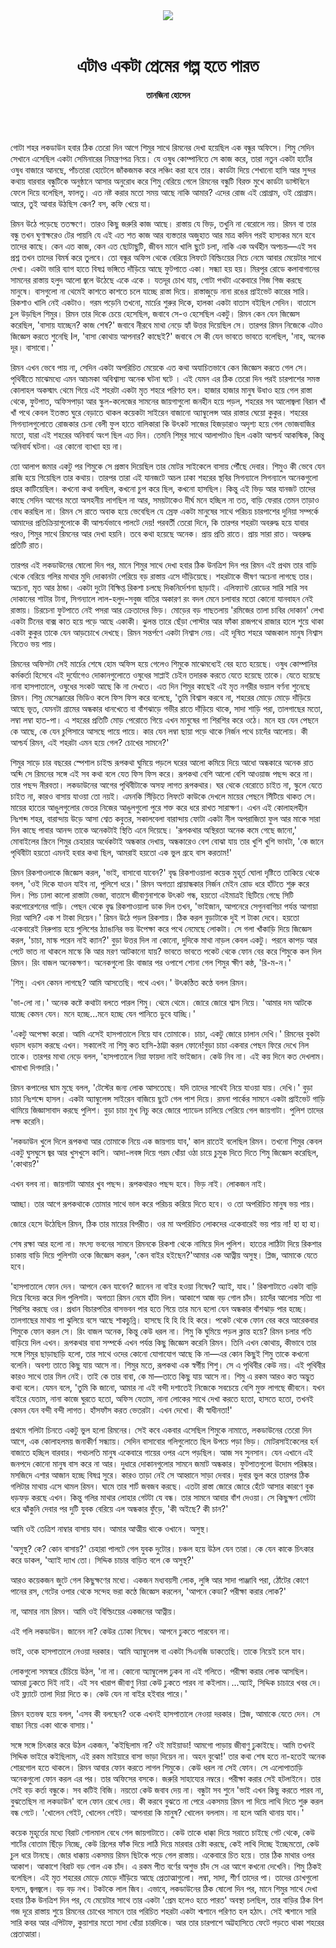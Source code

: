 <div align=center>
<img src=https://images.prothomalo.com/prothomalo-bangla/2021-01/1d75151c-eff9-4e9f-ac28-aebc4618d00f/palo_bangla_og.png />
<br><br>
<h1>এটাও একটা প্রেমের গল্প হতে পারত</h1>
<h4>তানজিনা হোসেন</h4>
<br><br>
</div>

গোটা শহর লকডাউন হবার ঠিক তেরো দিন আগে শিমুর সাথে রিমনের দেখা হয়েছিল এক বন্ধুর অফিসে। শিমু সেদিন সেখানে এসেছিল একটা সেমিনারের নিমন্ত্রণপত্র নিয়ে। যে ওষুধ কোম্পানিতে সে কাজ করে, তারা নতুন একটা হার্টের ওষুধ বাজারে আনছে, পাঁচতারা হোটেলে জাঁকজমক করে লঞ্চিং করা হবে তার। কার্ডটা দিয়ে শেখানো হাসি আর সুন্দর কথায় বারবার বন্ধুটিকে অনুষ্ঠানে আসার অনুরোধ করে শিমু বেরিয়ে গেলে রিমনের বন্ধুটি বিরক্ত মুখে কার্ডটা ডাস্টবিনে ফেলে দিয়ে বলেছিল, ফালতু। এত নষ্ট করার মতো সময় আছে নাকি আমার? এদের রোজ এই প্রোগ্রাম, ওই প্রোগ্রাম। আরে, তুই আবার উঠছিস কেন? বস, কফি খেয়ে যা।

রিমন উঠে পড়েছে ততক্ষণে। তারও কিছু জরুরি কাজ আছে। রাস্তায় যে ভিড়, তখুনি না বেরোলে নয়। রিমন বা তার বন্ধু তখন ঘুণাক্ষরেও টের পায়নি যে এই এত শত কাজ আর ব্যস্ততার অজুহাত আর মাত্র কদিন পরই হাস্যকর মনে হবে তাদের কাছে। কেন এত কাজ, কেন এত ছোটাছুটি, জীবন মানে খালি ছুটে চলা, নাকি এক অর্থহীন অপচয়—এই সব প্রশ্ন তখন তাদের বিমর্ষ করে তুলবে। তো বন্ধুর অফিস থেকে বেরিয়ে লিফটে বিল্ডিংয়ের নিচে নেমে আবার মেয়েটার সাথে দেখা। একটা ভারি ব্যাগ হাতে বিষণ্ন ভঙ্গিতে দাঁড়িয়ে আছে ফুটপাতে একা। সন্ধ্যা হয় হয়। মিরপুর রোডে কলাবাগানের সামনের রাস্তায় হলুদ আলো জ্বলে উঠেছে একে একে । যতদূর চোখ যায়, গোটা পথটা একেবারে গিজ গিজ করছে মানুষে। বাসগুলো না থেমেই কাশতে কাশতে চলে যাচ্ছে রাস্তা দিয়ে। রাস্তাজুড়ে নানা রঙের প্রাইভেট কারের সারি। রিকশাও খালি নেই একটাও। গরম পড়েনি তখনো, মার্চের শুরুর দিকে, হালকা একটা বাতাস বইছিল সেদিন। বাতাসে চুল উড়ছিল শিমুর। রিমন তার দিকে চেয়ে হেসেছিল, জবাবে সে-ও হেসেছিল একটু। রিমন কেন যেন জিজ্ঞেস করেছিল, 'বাসায় যাচ্ছেন? কাজ শেষ?' জবাবে নীরবে মাথা নেড়ে হ্যাঁ উত্তর দিয়েছিল সে। তারপর রিমন নিজেকে এটাও জিজ্ঞেস করতে শুনেছি Iল, 'বাসা কোথায় আপনার? কাছেই?' জবাবে সে কী যেন ভাবতে ভাবতে বলেছিল, 'নাহ, অনেক দূর। বাসাবো।'

রিমন এখন ভেবে পায় না, সেদিন একটা অপরিচিত মেয়েকে এত কথা অযাচিতভাবে কেন জিজ্ঞেস করতে গেল সে। পৃথিবীতে মাঝেমধ্যে এমন আচমকা অবিশ্বাস্য অনেক ঘটনা ঘটে । এই যেমন এর ঠিক তেরো দিন পরই চারপাশের সমস্ত কোলাহল অকস্মাৎ থেমে গিয়ে এই শহরটা একটা মৃত শহরে পরিণত হল। হাজার হাজার মানুষ উধাও হয়ে গেল রাস্তা থেকে, ফুটপাত, অফিসপাড়া আর স্কুল-কলেজের সামনের জায়গাগুলো জনহীন হয়ে পড়ল, শহরের সব আলোজ্বলা বিরান খাঁ খাঁ পথে কেবল ইতস্তত ঘুরে বেড়াতে থাকল কয়েকটা সাইরেন বাজানো অ্যাম্বুলেন্স আর রাস্তার ঘেয়ো কুকুর। শহরের সিগন্যালগুলোতে রোজকার চেনা বেলী ফুল হাতে বালিকারা কি উৎকট সাজের হিজড়ারাও অদৃশ্য হয়ে গেল ভোজবাজির মতো, যারা এই শহরের অনিবার্য অংশ ছিল এত দিন। তেমনি শিমুর সাথে আলাপটাও ছিল একটা আশ্চর্য আকস্মিক, কিন্তু অনিবার্য ঘটনা। এর কোনো ব্যাখ্যা হয় না।

তো আলাপ জমার একটু পর শিমুকে সে প্রস্তাব দিয়েছিল তার মোটর সাইকেলে বাসায় পৌঁছে দেবার। শিমুও কী ভেবে যেন রাজি হয়ে গিয়েছিল তার কথায়। তারপর তারা এই যানজটে অচল ঢাকা শহরের স্থবির সিগন্যালে সিগন্যালে অনেকগুলো প্রহর কাটিয়েছিল। কখনো কথা বলছিল, কখনো চুপ করে ছিল, কখনো হাসছিল। কিন্তু এই ভিড় আর যানজট তাদের কাছে সেদিন আগের মতো অসহনীয় লাগছিল না আর, সময়টাকেও দীর্ঘ মনে হচ্ছিল না তত, বাড়ি ফেরার তেমন তাড়াও বোধ করছিল না। রিমন সে রাতে অবাক হয়ে ভেবেছিল যে স্রেফ একটা মানুষের সাথে পরিচয় চারপাশের দুনিয়া সম্পর্কে আমাদের প্রতিক্রিয়াগুলোকে কী আশ্চর্যভাবে পালটে দেয়! পরবর্তী তেরো দিনে, কি তারপর শহরটা অবরুদ্ধ হয়ে যাবার পরও, শিমুর সাথে রিমনের আর দেখা হয়নি। তবে কথা হয়েছে অনেক। প্রায় প্রতি রাতে। প্রায় সারা রাত। অবরুদ্ধ প্রতিটি রাত।

তারপর এই লকডাউনের ষোলো দিন পর, মানে শিমুর সাথে দেখা হবার ঠিক উনত্রিশ দিন পর রিমন এই প্রথম তার বাড়ি থেকে বেরিয়ে গলির মাথার মুদি দোকানটা পেরিয়ে বড় রাস্তায় এসে দাঁড়িয়েছে। শহরটাকে ভীষণ অচেনা লাগছে তার। অচেনা, মৃত আর ঠান্ডা। একটা দুটো বিক্ষিপ্ত রিকশা চলছে দিকনির্দেশনা ছাড়াই। এলিফ্যান্ট রোডের সারি সারি সব দোকানের শাটার টানা, সিগন্যালে লাল-হলুদ-সবুজ বাতির অকারণ রং বদল মেনে চলাবার মতো কোনো যানবাহন নেই রাস্তায়। চিরচেনা ফুটপাতে নেই পসরা আর ক্রেতাদের ভিড়। মোড়ের বড় গাছতলায় 'রমিজের তালা চাবির দোকান' লেখা একটা টিনের বাক্স কাত হয়ে পড়ে আছে একাকী। ঝুলন্ত তারে ছেঁড়া পোস্টার আর ফাঁকা রাজপথে রাজার হালে শুয়ে থাকা একটা কুকুর তাকে যেন আড়চোখে দেখছে। রিমন সন্তর্পণে একটা নিশ্বাস নেয়। এই দূষিত শহরে আজকাল মানুষ নিশ্বাস নিতেও ভয় পায়।

রিমনের অফিসটা সেই মার্চের শেষে হোম অফিস হয়ে গেলেও শিমুকে মাঝেমধ্যেই বের হতে হয়েছে। ওষুধ কোম্পানির কর্মকর্তা হিসেবে এই দুর্যোগেও দোকানগুলোতে ওষুধের সাপ্লাই চেইন তদারক করতে যেতে হয়েছে তাকে। যেতে হয়েছে নানা হাসপাতালে, ওষুধের সংকট আছে কি না দেখতে। এত দিন শিমুর কাছেই এই মৃত নগরীর ভয়াল বর্ণনা শুনেছে রিমন। শিমু মেসেঞ্জারের ভিডিও কলে ফিস ফিস করে বলেছে, 'তুমি বিশ্বাস করবে না, শহরের মোড়ে মোড়ে দাঁড়িয়ে আছে ভূত, যেমনটা গ্রামের অন্ধকার ধানখেতে বা বাঁশঝাড়ে গভীর রাতে দাঁড়িয়ে থাকে, সাদা শাড়ি পরা, তালগাছের মতো, লম্বা লম্বা হাত-পা। এ শহরের প্রতিটি মোড় পেরোতে গিয়ে এখন মানুষের গা শিরশির করে ওঠে। মনে হয় যেন পেছনে কে আছে, কে যেন চুপিসারে আসছে পায়ে পায়ে। কার যেন লম্বা ছায়া পড়ে থাকে নির্জন পথে চাদেঁর আলোয়। কী আশ্চর্য রিমন, এই শহরটা এমন হয়ে গেল? চোখের সামনে?'

শিমুর সাড়ে চার বছরের স্পেশাল চাইল্ড রূপকথা ঘুমিয়ে পড়লে ঘরের আলো কমিয়ে দিয়ে আধো অন্ধকারে অনেক রাত অব্দি সে রিমনের সঙ্গে এই সব কথা বলে যেত ফিস ফিস করে। রূপকথা বেশি আলো বেশি আওয়াজ পছন্দ করে না। তার পছন্দ নীরবতা। লকডাউনের আগের পৃথিবীটাকে অসহ্য লাগত রূপকথার। ঘর থেকে বেরোতে চাইত না, স্কুলে যেতে চাইত না, কারও বাসায় যাওয়া তো নয়ই। এমনকি সিঁড়িতে লিফটে কাউকে দেখলে মায়ের পেছনে সিঁটিয়ে থাকত সে। মায়ের হাতের আঙুলগুলোর ভেতর নিজের আঙুলগুলো পুরে শক্ত করে ধরে রাখত সারাক্ষণ। এখন এই কোলাহলহীন নিঃশব্দ শহর, বারান্দায় উড়ে আসা শ্বেত কবুতর, সকালবেলা বারান্দায় ফোটা একটা নীল অপরাজিতা ফুল আর মাকে সারা দিন কাছে পাবার আনন্দ তাকে অনেকটাই স্থিতি এনে দিয়েছে। 'রূপকথার অস্থিরতা অনেক কমে গেছে জানো,' মোবাইলের স্ক্রিনে শিমুর চেহারার অর্ধেকটাই অন্ধকার দেখায়, অন্ধকারেও বেশ বোঝা যায় তার খুশি খুশি ভাবটা, 'কে জানে পৃথিবীটা হয়তো এমনই হবার কথা ছিল, আমরাই হয়তো এক ভুল গ্রহে বাস করতাম!'

রিমন রিকশাওলাকে জিজ্ঞেস করল, 'ভাই, বাসাবো যাবেন?' বৃদ্ধ রিকশাওয়ালা কয়েক মুহূর্ত ঘোলা দৃষ্টিতে তাকিয়ে থেকে বলল, 'ওই দিকে যাওন যাইব না, পুলিশে ধরে।' রিমন অগত্যা প্রায়ান্ধকার নির্জন মেইন রোড ধরে হাঁটতে শুরু করে দিল। পিচ ঢালা কালো রাস্তাটা ভেজা, বাতাসে জীবাণুনাশকে উৎকট গন্ধ, হয়তো এইমাত্রই ছিটিয়ে গেছে সিটি করপোরেশনের গাড়ি। পেছন থেকে বৃদ্ধ রিকশাওয়ালা ডাক দিল তখন, 'ভাইজান, আপনেরে সেগুনবাগিচা পর্যন্ত আগায়া দিয়া আসি? এক শ টাকা দিয়েন।' রিমন উঠে পড়ল রিকশায়। ঠিক করল বুড়াটাকে দুই শ টাকা দেবে। হয়তো একেবারেই নিরুপায় হয়ে পুলিশের ঠ্যাঙানির ভয় উপেক্ষা করে পথে নেমেছে লোকটা। সে গলা খাঁকাড়ি দিয়ে জিজ্ঞেস করল, 'চাচা, মাস্ক পরেন নাই ক্যান?' বুড়া উত্তর দিল না কোনো, দুদিকে মাথা নাড়ল কেবল একটু। পরনে কাপড় আর পেটে ভাত না থাকলে মাস্কে কি আর মরণ আটকানো যায়? ভাবতে ভাবতে পকেট থেকে ফোন বের করে শিমুকে কল দিল রিমন। রিং বাজল অনেকক্ষণ। অনেকগুলো রিং বাজার পর ওপাশে শোনা গেল শিমুর ক্ষীণ কন্ঠ, 'রি-ম-ন।'

'শিমু। এখন কেমন লাগছে? আমি আসতেছি। পথে এখন।' উৎকণ্ঠিত কণ্ঠে বলল রিমন।

'ভা-লো না।' অনেক কষ্টে কথাটা বলতে পারল শিমু। থেমে থেমে। জোরে জোরে শ্বাস নিয়ে। 'আমার দম আটকে যাচ্ছে কেমন যেন। মনে হচ্ছে...মনে হচ্ছে যেন পানিতে ডুবে যাচ্ছি।'

'একটু অপেক্ষা করো। আমি এসেই হাসপাতালে নিয়ে যাব তোমাকে। চাচা, একটু জোরে চালান দেখি।' রিমনের বুকটা ধড়াস ধড়াস করছে এখন। সকালেই না শিমু কত হাসি-ঠাট্টা করল ফোনে!বুড়া চাচা একবার পেছন ফিরে দেখে নিল তাকে। তারপর মাথা নেড়ে বলল, 'হাসপাতালে নিয়া ফায়দা নাই ভাইজান। কেউ নিব না। এই কয় দিনে কত দেখলাম। খামাখা দিগদারি।'

রিমন কপালের ঘাম মুছে বলল, 'টেস্টের জন্য লোক আসতেছে। যদি তাদের সাথেই নিয়ে যাওয়া যায়। দেখি।' বুড়া চাচা নিঃশব্দে হাসল। একটা অ্যাম্বুলেন্স সাইরেন বাজিয়ে ছুটে গেল পাশ দিয়ে। রমনা পার্কের সামনে একটা প্রাইভেট গাড়ি থামিয়ে জিজ্ঞাসাবাদ করছে পুলিশ। বুড়া চাচা মুখ নিচু করে জোরে প্যাডেল চালিয়ে পেরিয়ে গেল জায়গাটা। পুলিশ তাদের লক্ষ করেনি।

'লকডাউন খুলে দিলে রূপকথা আর তোমাকে নিয়ে এক জায়গায় যাব,' কাল রাতেই বলেছিল রিমন। তখনো শিমুর কেবল একটু ঘুসঘুসে জ্বর আর খুসখুসে কাশি। আদা-লবঙ্গ দিয়ে গরম ধোঁয়া ওঠা চায়ে চুমুক দিতে দিতে শিমু জিজ্ঞেস করেছিল, 'কোথায়?'

এখন বলব না। জায়গাটা আমার খুব পছন্দ। রূপকথারও পছন্দ হবে। ভিড় নাই। লোকজন নাই।

আচ্ছা। তার আগে রূপকথাকে তোমার সাথে ভাল করে পরিচয় করিয়ে দিতে হবে। ও তো অপরিচিত মানুষ ভয় পায়।

জোরে হেসে উঠেছিল রিমন, ঠিক তার মায়ের বিপরীত। ওর মা অপরিচিত লোকদের একেবারেই ভয় পায় না! হা হা হা।

শেষ রক্ষা আর হলো না। মৎস্য ভবনের সামনে রিমনকে রিকশা থেকে নামিয়ে দিল পুলিশ। হাতের লাঠিটা দিয়ে রিকশার চাকায় বাড়ি দিয়ে পুলিশটা ওকে জিজ্ঞেস করল, 'কেন বাইর হইছেন?'আমার এক আত্নীয় অসুস্থ। প্লিজ, আমাকে যেতে হবে।

'হাসপাতালে ফোন দেন। আপনে কেন যাবেন? জানেন না বাইর হওয়া নিষেধ? অ্যাই, যাহ।' রিকশাটাতে একটা বাড়ি দিয়ে বিদেয় করে দিল পুলিশটা। অগত্যা রিমন নেমে হাঁটা দিল। আকাশে আজ বড় গোল চাঁদ। চাদেঁর আলোয় সত্যি গা শিরশির করছে ওর। প্রধান বিচারপতির বাসভবন পার হতে গিয়ে তার মনে হলো যেন অন্ধকার বাঁশঝাড় পার হচ্ছে। তালগাছের মাথায় পা ঝুলিয়ে বসে আছে শাকচুন্নি। হাসছে হি হি হি হি করে। পকেট থেকে ফোন বের করে আরেকবার শিমুকে ফোন করল সে। রিং বাজল অনেক, কিন্তু কেউ ধরল না। শিমু কি ঘুমিয়ে পড়ল ক্লান্ত হয়ে? রিমন চলার গতি বাড়িয়ে দিল এখন। রূপকথার বাবা সম্পর্কে এখন পর্যন্ত কিছু জিজ্ঞেস করেনি রিমন। তিনি এখন কোথায়, কীভাবে তার সঙ্গে শিমুর ছাড়াছাড়ি হলো, তার সাথে ওদের কোনো যোগাযোগ আছে কি না—এর কোন কিছুই শিমু তাকে কখনো বলেনি। অবশ্য তাতে কিছু যায় আসে না। শিমুর মতে, রূপকথা এক স্বর্গীয় শিশু। সে এ পৃথিবীর কেউ নয়। এই পৃথিবীর কারও সাথে তার মিল নেই। তাই কে তার বাবা, কে মা—তাতে কিছু যায় আসে না। শিমু এ রকম আরও কত অদ্ভুত কথা বলে। যেমন বলে, 'তুমি কি জানো, আমার না এই বন্দী দশাতেই নিজেকে সবচেয়ে বেশি মুক্ত লাগছে জীবনে। যখন বাইরে যেতাম, নানা কাজে ঘুরতে হতো, অফিস যেতাম, নানা লোকের সাথে দেখা করতে হতো, হাসতে হতো, তখনই কেমন যেন বন্দী বন্দী লাগত। হাঁসফাঁস করত ভেতরটা। এখন দেখো। কী স্বাধীনতা!'

প্রথমে গলিটা চিনতে একটু ভুল হলো রিমনের। সেই কবে একবার এসেছিল শিমুকে নামাতে, লকডাউনের তেরো দিন আগে, এক কোলাহলময় জনাকীর্ণ সন্ধ্যায়। সেদিন বাসাবোর গলিগুলোতে ছিল উপচে পড়া ভিড়। মোটরসাইকেলের হর্ন বাজাতে হচ্ছিল বারবার। পথচলতি মানুষ একেবারে গায়ের ওপর এসে পড়ছিল। আজ সব সুনসান। যেন এখানে এই জনপদে কোনো মানুষ বাস করে না আর। দুধারে দোকানগুলোর সামনে জমাট অন্ধকার। ফুটপাতগুলো উদোম পরিষ্কার। মসজিদে এশার আজান হচ্ছে বিষণ্ন সুরে। কারও তাড়া নেই সে আহ্বানে সাড়া দেবার। দুবার ভুল করে তারপর ঠিক গলিটার মাথায় এসে থামল রিমন। ঘামে তার শার্ট জবজব করছে। এতটা রাস্তা জোরে জোরে হেঁটে আসার কারণে বুক ধড়ফড় করছে এখন। কিন্তু গলির মাথার লোহার গেটটা যে বন্ধ। তার সামনে আবার বাঁশ দেওয়া। সে কিছুক্ষণ গেটটা ধরে ঝাঁকুনি দেবার পর দুটি যুবক বেরিয়ে এল অন্ধকার ফুঁড়ে, 'কী অইছে? কী চান?'

আমি ওই তেত্রিশ নাম্বার বাসায় যাব। আমার আত্মীয় থাকে ওখানে। অসুস্থ।

'অসুস্থ? কে? কোন বাসায়?' চেহারা পালটে গেল যুবক দুটোর। চঞ্চল হয়ে উঠল যেন তারা। কে যেন কাকে চিৎকার করে ডাকল, 'অ্যাই দ্যাখ তো। সিদ্দিক চাচার বাড়িত বলে কে অসুস্থ?'

আরও কয়েকজন জুটে গেল কিছুক্ষণের মধ্যে। একজন মধ্যবয়সী লোক, লুঙ্গি আর সাদা পাঞ্জাবি পরা, ঠোঁটের কোণে পানের রস, গেটের ওপার থেকে সন্দেহ ভরা কণ্ঠে জিজ্ঞেস করলেন, 'আপনে কেডা? পরীক্ষা করার লোক?'

না, আমার নাম রিমন। আমি ওই বিল্ডিংয়ের একজনের আত্নীয়।

এই গলি লকডাউন। জানেন না? কেউর ঢোকা নিষেধ। আপনে ঢুকতে পারবেন না।

ভাই, ওকে হাসপাতালে নেওয়া দরকার। আমি অ্যাম্বুলেন্স বা একটা সিএনজি ডাকতেছি। তাকে নিয়েই চলে যাব।

লোকগুলো সমস্বরে চেঁচিয়ে উঠল, 'না না। কোনো অ্যাম্বুলেন্স ঢুকব না এই গলিতে। পরীক্ষা করার লোক আসছিল। আমরা ঢুকতে দিই নাই। এই সব খারাপ জীবাণু নিয়া কেউ ঢুকতে পারব না কইলাম।...অ্যাই, সিদ্দিক চাচারে খবর দে। ওই ফ্ল্যাটে তালা দিয়া দিতে ক। কেউ যেন না বাইর হইবার পারে।'

রিমন হতভম্ব হয়ে বলল, 'এসব কী বলছেন? ওকে এখনই হাসপাতালে নেওয়া দরকার। প্লিজ, আমাকে যেতে দেন। সে বাচ্চা নিয়ে একা থাকে বাসায়।'

সঙ্গে সঙ্গে চিৎকার করে উঠল একজন, 'কইছিলাম না? ওই মাইয়াডা! আমগো পাড়ায় জীবাণু ঢুকাইছে। আমি তখনই সিদ্দিক ভাইরে কইছিলাম, এই রকম মাইয়ারে বাসা ভাড়া দিয়েন না। অহন বুঝো!' তার কথা শেষ হতে না-হতেই অনেক শোরগোল হতে থাকলে। রিমন আবার ফোন করতে লাগল শিমুকে। কেউ ধরল না সেই ফোন। সে এলোপাতাড়ি অনেকগুলো ফোন করল এর পর। তার অফিসের বসকে। জরুরি সাহায্যের নম্বরে। পরীক্ষা করার সেই হটলাইনে। তার সেই বড় কর্তা বন্ধুকে। সব কটিই বিজি। নয়তো কেউ জবাব দেয় না। বন্ধুটা সব শুনে 'ভাই এখন কিছু করতে পারব না, বুঝতেছিস না লকডাউন' বলে ফোন রেখে দেয়। কী করবে বুঝতে না পেরে একসময় রিমন পা দিয়ে লাথি দিতে শুরু করল বন্ধ গেটে। 'খোলেন গেইট, খোলেন গেইট। আপনারা কি মানুষ? খোলেন বললাম। না হলে আমি থানায় যাব।'

কয়েক মুহূর্তের মধ্যে বিরাট গোলমাল বেধে গেল জায়গাটাতে। কেউ তাকে ধাক্কা দিয়ে সরাতে চাইছে গেট থেকে, কেউ শার্টের বোতাম ছিঁড়ে নিচ্ছে, কেউ গ্রিলের ফাঁক দিয়ে লাঠি দিয়ে মারবার চেষ্টা করছে, কেই লাথি দিচ্ছে ইচ্ছেমতো, কেউ চুল ধরে টানছে। জোর ধাক্কায় একসময় রিমন ছিটকে পড়ে গেল রাস্তায়। একেবারে চিত হয়ে। তার ঠিক মাথার ওপর আকাশ। আকাশে বিরাট বড় গোল এক চাঁদ। এ রকম পীত বর্ণের অশুভ চাঁদ সে এর আগে কখনো দেখেনি। শিমু ঠিকই বলেছিল। এই মৃত শহরের মোড়ে মোড়ে দাঁড়িয়ে আছে প্রেতাত্মাগুলো। লম্বা, সাদা, শীর্ণ তাদের পা। তাদের চোখগুলো হলদে, জ্বলজ্বলে। বড় বড় নখ। টকটকে লাল জিব। এভাবে, লকডাউনের ঠিক ষোলো দিন পর, মানে শিমুর সাথে দেখা হবার ঠিক উনত্রিশ দিন পর, যে মেয়েটার সাথে তার একটা 'প্রেম হলেও হতে পারত' অবস্থা চলছিল, তার বাড়ির ঠিক বিশ গজ দূরে রাস্তায় শুয়ে রিমনের চোখের সামনে তার পরিচিত শহরটা একটা শ্মশানে পরিণত হল হঠাৎ। সেই শ্মশানে সারি সারি কবর আর এপিটাফ, কুয়াশার মতো সাদা ধোঁয়া চারদিকে। আর তার চারপাশে অট্টহাসিতে ফেটে পড়তে থাকা শহরের প্রেতাত্মারা।

